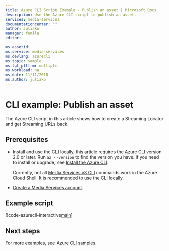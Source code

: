 ```yaml
---
title: Azure CLI Script Example - Publish an asset | Microsoft Docs
description: Use the Azure CLI script to publish an asset.
services: media-services
documentationcenter: ''
author: Juliako
manager: femila
editor: 

ms.assetid:
ms.service: media-services
ms.devlang: azurecli
ms.topic: sample
ms.tgt_pltfrm: multiple
ms.workload: na
ms.date: 11/11/2018
ms.author: juliako
---
```


# CLI example: Publish an asset

The Azure CLI script in this article shows how to create a Streaming Locator and get Streaming URLs back. 

## Prerequisites 

- Install and use the CLI locally, this article requires the Azure CLI version 2.0 or later. Run `az --version` to find the version you have. If you need to install or upgrade, see [Install the Azure CLI](/cli/azure/install-azure-cli). 

    Currently, not all [Media Services v3 CLI](https://aka.ms/ams-v3-cli-ref) commands work in the Azure Cloud Shell. It is recommended to use the CLI locally.

- [Create a Media Services account](../create-account-cli-how-to.md).

## Example script

[!code-azurecli-interactive[main](../../../../cli_scripts/media-services/publish-asset/Publish-Asset.sh "Publish an asset")]

## Next steps

For more examples, see [Azure CLI samples](../cli-samples.md).
